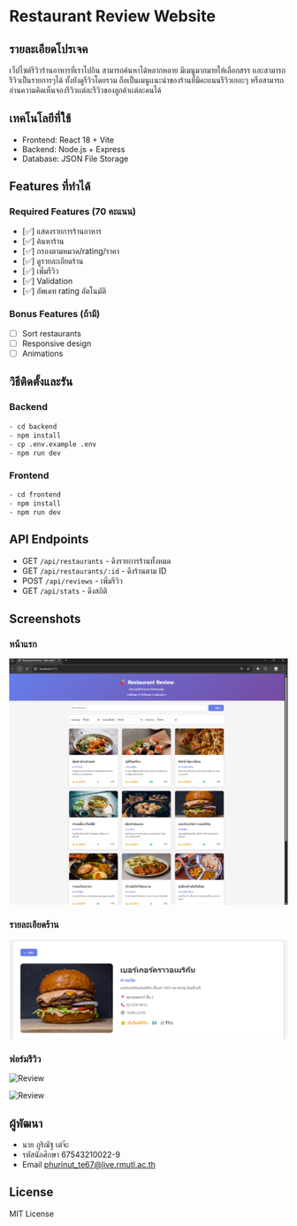 # Restaurant Review Website

## รายละเอียดโปรเจค
เว็ปไซต์รีวิวร้านอาหารที่เราไปกิน สามารถค้นหาได้หลากหลาย มีเมนูมากมายให้เลือกสรร เเละสามารถรีวิวเป็นรายการๆได้
ทั้งยังดูรีวิวโดยรวม ถือเป็นเมนูเเนะนำของร้านที่มีคะเเนนรีวิวเยอะๆ หรือสามารถอ่านความคิดเห็นจองรีวิวเเต่ละรีวิวของลูกค้าเเต่ละคนได้

## เทคโนโลยีที่ใช้
- Frontend: React 18 + Vite
- Backend: Node.js + Express
- Database: JSON File Storage

## Features ที่ทำได้
### Required Features (70 คะแนน)
- [✅] แสดงรายการร้านอาหาร
- [✅] ค้นหาร้าน
- [✅] กรองตามหมวด/rating/ราคา
- [✅] ดูรายละเอียดร้าน
- [✅] เพิ่มรีวิว
- [✅] Validation
- [✅] อัพเดท rating อัตโนมัติ

### Bonus Features (ถ้ามี)
- [ ] Sort restaurants
- [ ] Responsive design
- [ ] Animations

## วิธีติดตั้งและรัน

### Backend
```
- cd backend
- npm install
- cp .env.example .env
- npm run dev
```

### Frontend
```
- cd frontend
- npm install
- npm run dev
```

## API Endpoints
- GET `/api/restaurants` - ดึงรายการร้านทั้งหมด
- GET `/api/restaurants/:id` - ดึงร้านตาม ID
- POST `/api/reviews` - เพิ่มรีวิว
- GET `/api/stats` - ดึงสถิติ

## Screenshots
### หน้าแรก
![Home](images/Home.png)

### รายละเอียดร้าน
![Detail](images/Detail.png)

### ฟอร์มรีวิว
![Review](images/review-form.png)

![Review](images/review-form.png)

## ผู้พัฒนา
- นาย ภูริณัฐ เต๋จ๊ะ
- รหัสนักศึกษา 67543210022-9
- Email phurinut_te67@live.rmutl.ac.th

## License
MIT License
